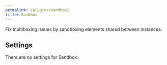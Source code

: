 ```yaml
---
permalink: /plugins/sandbox/
title: Sandbox
---
```


Fix multiboxing issues by sandboxing elements shared between instances.

## Settings
There are no settings for Sandbox.
